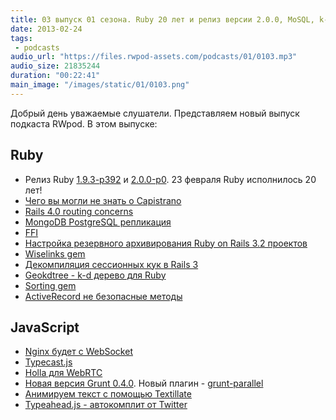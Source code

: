 ```yaml
---
title: 03 выпуск 01 сезона. Ruby 20 лет и релиз версии 2.0.0, MoSQL, k-d деревья, и прочее
date: 2013-02-24
tags:
 - podcasts
audio_url: "https://files.rwpod-assets.com/podcasts/01/0103.mp3"
audio_size: 21835244
duration: "00:22:41"
main_image: "/images/static/01/0103.png"
---
```


Добрый день уважаемые слушатели. Представляем новый выпуск подкаста RWpod. В этом выпуске:

## Ruby

 - Релиз Ruby [1.9.3-p392](http://www.ruby-lang.org/en/news/2013/02/22/ruby-1-9-3-p392-is-released/) и [2.0.0-p0](http://www.ruby-lang.org/en/news/2013/02/24/ruby-2-0-0-p0-is-released/). 23 февраля Ruby исполнилось 20 лет!
 - [Чего вы могли не знать о Capistrano](http://benediktdeicke.com/2013/02/what-you-did-not-know-about-capistrano-yet/)
 - [Rails 4.0 routing concerns](http://blog.envylabs.com/post/43076921318/rails-4-routing-concerns)
 - [MongoDB PostgreSQL репликация](https://github.com/stripe/mosql)
 - [FFI](http://spin.atomicobject.com/2013/02/15/ffi-foreign-function-interfaces/)
 - [Настройка резервного архивирования Ruby on Rails 3.2 проектов](http://csolg.com/blogs/nastroika-rezervnogo-arhivirovaniya-backup-ruby-on-rails-32-proektov)
 - [Wiselinks gem](https://github.com/igor-alexandrov/wiselinks)
 - [Декомпиляция сессионных кук в Rails 3](http://alindeman.github.com/2013/02/18/decoding-rails-session-cookies.html)
 - [Geokdtree - k-d дерево для Ruby](https://github.com/colinsurprenant/geokdtree)
 - [Sorting gem](https://github.com/apeiros/sorting)
 - [ActiveRecord не безопасные методы](http://rails-sqli.org/)

## JavaScript

 - [Nginx будет с WebSocket](http://www.linux.org.ru/news/opensource/8870692)
 - [Typecast.js](http://www.typecastjs.org/)
 - [Holla для WebRTC](https://github.com/wearefractal/holla)
 - [Новая версия Grunt 0.4.0](http://weblog.bocoup.com/tearing-grunt-apart/). Новый плагин - [grunt-parallel](https://github.com/iammerrick/grunt-parallel)
 - [Анимируем текст с помощью Textillate](http://jschr.github.com/textillate/)
 - [Typeahead.js - автокомплит от Twitter](http://twitter.github.com/typeahead.js/)


